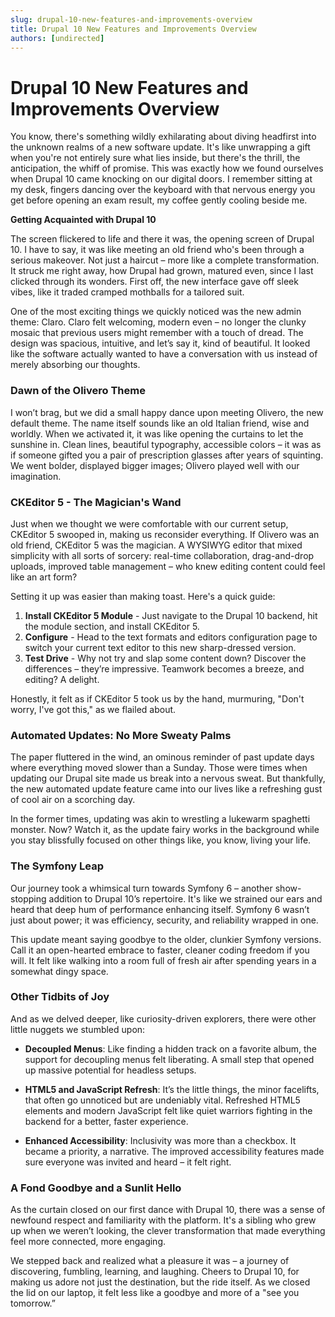 ```yaml
---
slug: drupal-10-new-features-and-improvements-overview
title: Drupal 10 New Features and Improvements Overview
authors: [undirected]
---
```



# Drupal 10 New Features and Improvements Overview

You know, there's something wildly exhilarating about diving headfirst into the unknown realms of a new software update. It's like unwrapping a gift when you're not entirely sure what lies inside, but there's the thrill, the anticipation, the whiff of promise. This was exactly how we found ourselves when Drupal 10 came knocking on our digital doors. I remember sitting at my desk, fingers dancing over the keyboard with that nervous energy you get before opening an exam result, my coffee gently cooling beside me.

**Getting Acquainted with Drupal 10**

The screen flickered to life and there it was, the opening screen of Drupal 10. I have to say, it was like meeting an old friend who's been through a serious makeover. Not just a haircut – more like a complete transformation. It struck me right away, how Drupal had grown, matured even, since I last clicked through its wonders. First off, the new interface gave off sleek vibes, like it traded cramped mothballs for a tailored suit.

One of the most exciting things we quickly noticed was the new admin theme: Claro. Claro felt welcoming, modern even – no longer the clunky mosaic that previous users might remember with a touch of dread. The design was spacious, intuitive, and let’s say it, kind of beautiful. It looked like the software actually wanted to have a conversation with us instead of merely absorbing our thoughts.

### Dawn of the Olivero Theme

I won’t brag, but we did a small happy dance upon meeting Olivero, the new default theme. The name itself sounds like an old Italian friend, wise and worldly. When we activated it, it was like opening the curtains to let the sunshine in. Clean lines, beautiful typography, accessible colors – it was as if someone gifted you a pair of prescription glasses after years of squinting. We went bolder, displayed bigger images; Olivero played well with our imagination.

### CKEditor 5 - The Magician's Wand

Just when we thought we were comfortable with our current setup, CKEditor 5 swooped in, making us reconsider everything. If Olivero was an old friend, CKEditor 5 was the magician. A WYSIWYG editor that mixed simplicity with all sorts of sorcery: real-time collaboration, drag-and-drop uploads, improved table management – who knew editing content could feel like an art form?

Setting it up was easier than making toast. Here's a quick guide:

1. **Install CKEditor 5 Module** - Just navigate to the Drupal 10 backend, hit the module section, and install CKEditor 5.
2. **Configure** - Head to the text formats and editors configuration page to switch your current text editor to this new sharp-dressed version.
3. **Test Drive** - Why not try and slap some content down? Discover the differences – they’re impressive. Teamwork becomes a breeze, and editing? A delight.

Honestly, it felt as if CKEditor 5 took us by the hand, murmuring, "Don't worry, I've got this," as we flailed about.

### Automated Updates: No More Sweaty Palms

The paper fluttered in the wind, an ominous reminder of past update days where everything moved slower than a Sunday. Those were times when updating our Drupal site made us break into a nervous sweat. But thankfully, the new automated update feature came into our lives like a refreshing gust of cool air on a scorching day.

In the former times, updating was akin to wrestling a lukewarm spaghetti monster. Now? Watch it, as the update fairy works in the background while you stay blissfully focused on other things like, you know, living your life.

### The Symfony Leap

Our journey took a whimsical turn towards Symfony 6 – another show-stopping addition to Drupal 10’s repertoire. It's like we strained our ears and heard that deep hum of performance enhancing itself. Symfony 6 wasn’t just about power; it was efficiency, security, and reliability wrapped in one.

This update meant saying goodbye to the older, clunkier Symfony versions. Call it an open-hearted embrace to faster, cleaner coding freedom if you will. It felt like walking into a room full of fresh air after spending years in a somewhat dingy space.

### Other Tidbits of Joy

And as we delved deeper, like curiosity-driven explorers, there were other little nuggets we stumbled upon:

- **Decoupled Menus**: Like finding a hidden track on a favorite album, the support for decoupling menus felt liberating. A small step that opened up massive potential for headless setups.
  
- **HTML5 and JavaScript Refresh**: It’s the little things, the minor facelifts, that often go unnoticed but are undeniably vital. Refreshed HTML5 elements and modern JavaScript felt like quiet warriors fighting in the backend for a better, faster experience.

- **Enhanced Accessibility**: Inclusivity was more than a checkbox. It became a priority, a narrative. The improved accessibility features made sure everyone was invited and heard – it felt right.

### A Fond Goodbye and a Sunlit Hello

As the curtain closed on our first dance with Drupal 10, there was a sense of newfound respect and familiarity with the platform. It's a sibling who grew up when we weren’t looking, the clever transformation that made everything feel more connected, more engaging.

We stepped back and realized what a pleasure it was – a journey of discovering, fumbling, learning, and laughing. Cheers to Drupal 10, for making us adore not just the destination, but the ride itself. As we closed the lid on our laptop, it felt less like a goodbye and more of a "see you tomorrow.”